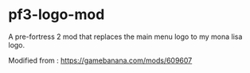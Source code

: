 # pf3-logo-mod
A pre-fortress 2 mod that replaces the main menu logo to my mona lisa logo.

Modified from : https://gamebanana.com/mods/609607
